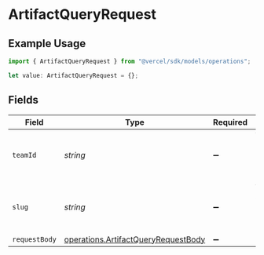 # ArtifactQueryRequest

## Example Usage

```typescript
import { ArtifactQueryRequest } from "@vercel/sdk/models/operations";

let value: ArtifactQueryRequest = {};
```

## Fields

| Field                                                                                      | Type                                                                                       | Required                                                                                   | Description                                                                                |
| ------------------------------------------------------------------------------------------ | ------------------------------------------------------------------------------------------ | ------------------------------------------------------------------------------------------ | ------------------------------------------------------------------------------------------ |
| `teamId`                                                                                   | *string*                                                                                   | :heavy_minus_sign:                                                                         | The Team identifier to perform the request on behalf of.                                   |
| `slug`                                                                                     | *string*                                                                                   | :heavy_minus_sign:                                                                         | The Team slug to perform the request on behalf of.                                         |
| `requestBody`                                                                              | [operations.ArtifactQueryRequestBody](../../models/operations/artifactqueryrequestbody.md) | :heavy_minus_sign:                                                                         | N/A                                                                                        |